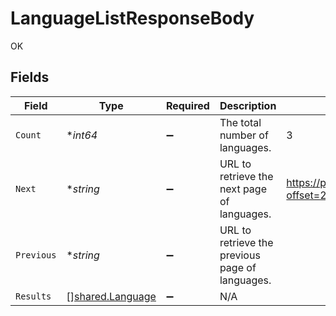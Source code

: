 # LanguageListResponseBody

OK


## Fields

| Field                                                       | Type                                                        | Required                                                    | Description                                                 | Example                                                     |
| ----------------------------------------------------------- | ----------------------------------------------------------- | ----------------------------------------------------------- | ----------------------------------------------------------- | ----------------------------------------------------------- |
| `Count`                                                     | **int64*                                                    | :heavy_minus_sign:                                          | The total number of languages.                              | 3                                                           |
| `Next`                                                      | **string*                                                   | :heavy_minus_sign:                                          | URL to retrieve the next page of languages.                 | https://pokeapi.co/api/v2/language/?offset=20&limit=20      |
| `Previous`                                                  | **string*                                                   | :heavy_minus_sign:                                          | URL to retrieve the previous page of languages.             |                                                             |
| `Results`                                                   | [][shared.Language](../../../pkg/models/shared/language.md) | :heavy_minus_sign:                                          | N/A                                                         |                                                             |